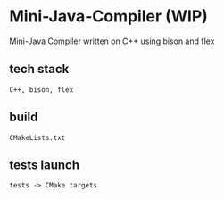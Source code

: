 # Mini-Java-Compiler (WIP)
Mini-Java Compiler written on C++ using bison and flex

## tech stack
    C++, bison, flex

## build
    CMakeLists.txt

## tests launch
    tests -> CMake targets

